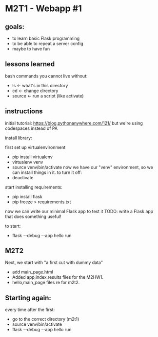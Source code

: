 # M2T1 - Webapp #1

## goals:
- to learn basic Flask programming
- to be able to repeat a server config
- maybe to have fun

## lessons learned
bash commands you cannot live without:
- ls <- what's in this directory
- cd <- change directory
- source <- run a script (like activate)

## instructions
initial tutorial: https://blog.pythonanywhere.com/121/
but we're using codespaces instead of PA

install library:

first set up virtualenvironment
- pip install virtualenv
- virtualenv venv
- source venv/bin/activate
now we have our "venv" environment, so we can install things in it.
to turn it off:
- deactivate

start installing requirements:
- pip install flask
- pip freeze > requirements.txt

now we can write our minimal Flask app to test it
TODO: write a Flask app that does something useful!

to start:
- flask --debug --app hello run
## M2T2 
Next, we start with "a first cut with dummy data"
- add main_page.html
- Added app,index,results files for the M2HW1.
- hello,main_page files re for m2t2.

## Starting again:
every time after the first:
- go to the correct directory (m2t1)
- source venv/bin/activate
- flask --debug --app hello run